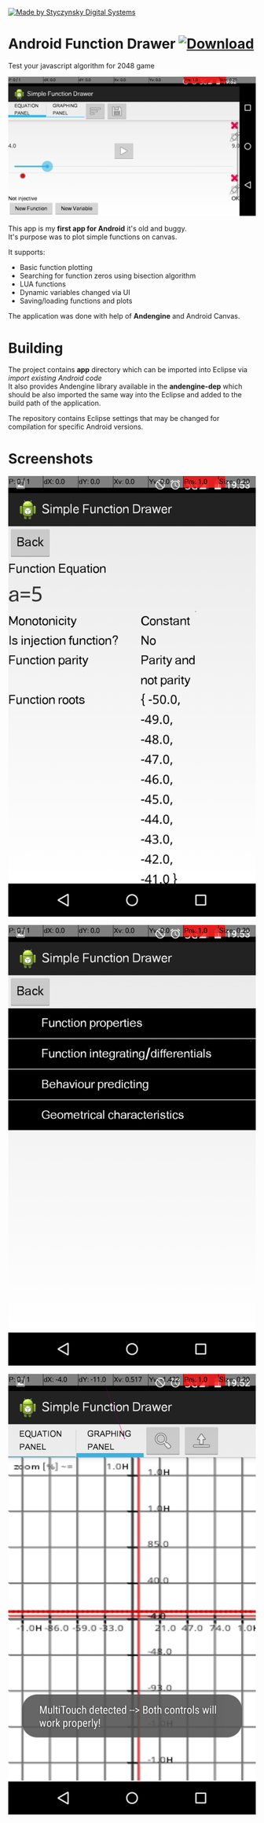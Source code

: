 [![Made by Styczynsky Digital Systems][badge sts]][link styczynski]

# Android Function Drawer [![Download][badge download]][link download latest]

Test your javascript algorithm for 2048 game

![Screenshot of the app][screenshot0]

This app is my **first app for Android** it's old and buggy.<br>
It's purpose was to plot simple functions on canvas.<br>

It supports:
* Basic function plotting
* Searching for function zeros using bisection algorithm
* LUA functions
* Dynamic variables changed via UI
* Saving/loading functions and plots

The application was done with help of **Andengine** and Android Canvas.

# Building

The project contains **app** directory which can be imported into Eclipse via *import existing Android code*<br>
It also provides Andengine library available in the **andengine-dep** which should be also imported the same way into the Eclipse and added to the build path of the application.

The repository contains Eclipse settings that may be changed for compilation for specific Android versions.

# Screenshots

![Screenshot of the app][screenshot1]

![Screenshot of the app][screenshot2]

![Screenshot of the app][screenshot3]


[badge sts]: https://img.shields.io/badge/-styczynsky_digital_systems-blue.svg?style=flat-square&logoWidth=20&logo=data%3Aimage%2Fpng%3Bbase64%2CiVBORw0KGgoAAAANSUhEUgAAABYAAAAXCAYAAAAP6L%2BeAAAABmJLR0QA%2FwD%2FAP%2BgvaeTAAAACXBIWXMAAA7DAAAOwwHHb6hkAAAAB3RJTUUH4AgSEh0nVTTLngAAAB1pVFh0Q29tbWVudAAAAAAAQ3JlYXRlZCB3aXRoIEdJTVBkLmUHAAAAm0lEQVQ4y2Pc%2Bkz2PwMNAAs2wVMzk4jSbJY%2BD6ccEwONACMsKIh1JSEgbXKeQdr4PO1cPPQMZiGkoC7bkCQD7%2Fx7znDn35AOClK9PEJSBbNYAJz999UGrOLocsM0KHB5EZ%2FXPxiVMDAwMDD8SP3DwJA6kFka5hJCQOBcDwMDAwPDm3%2FbGBj%2BbR8tNrFUTbiAB8tknHI7%2FuTilAMA9aAwA8miDpgAAAAASUVORK5CYII%3D

[badge download]: https://img.shields.io/badge/-download_me!-green.svg?style=flat-square&logoWidth=10&logo=data%3Aimage%2Fpng%3Bbase64%2CiVBORw0KGgoAAAANSUhEUgAAABkAAAArCAYAAACNWyPFAAAABmJLR0QA%2FwD%2FAP%2BgvaeTAAAACXBIWXMAAA7DAAAOwwHHb6hkAAAAB3RJTUUH4AgTDjEFFOXcpQAAAM1JREFUWMPt2EsOgzAMBFDPJHD%2F80Jid1G1KpR8SqKu7C2QJzwWsoCZSWedb0Tvg5Q%2FlCOOOOKII4444ogjjvxW8bTjYtK57zNTSoCdNm5VBcmRhdua7SJpKaXhN2hmEmO0fd%2BnANXgl2WxbduGAVUFVbUY9rquPVARyDmDpJCktKBK66pACOE5Ia%2FhUlUhaTPm9xM4ZEJScs6YDXwFH0IYgq6Ay%2Bm6C5WAQyYXo9edUQ2oIr1Q5TPUh4iImJkAsMI1AO3O4u4fiV5AROQBGVB7Fu2akxMAAAAASUVORK5CYII%3D

[link styczynski]: http://styczynski.in

[logo]: https://raw.githubusercontent.com/styczynski/2048-bot-sim/master/static/logo.png

[screenshot0]: https://raw.githubusercontent.com/styczynski/android-function-drawer/master/static/screenshot0.png

[screenshot1]: https://raw.githubusercontent.com/styczynski/android-function-drawer/master/static/screenshot1.png

[screenshot2]: https://raw.githubusercontent.com/styczynski/android-function-drawer/master/static/screenshot2.png

[screenshot3]: https://raw.githubusercontent.com/styczynski/android-function-drawer/master/static/screenshot3.png

[link download latest]: https://github.com/styczynski/bash-universal-tester/archive/1.9.5.zip
